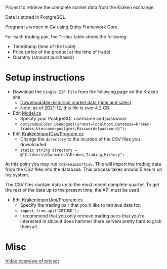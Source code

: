 
Project to retrieve the complete market data from the Kraken exchange.

Data is stored in PostgreSQL.

Program is written in C# using Entity Framework Core.

For each trading pair, the `Trades` table stores the following:

- TimeStamp (time of the trade)
- Price (price of the product at the time of trade)
- Quantity (amount purchased)

# Setup instructions

- Download the `Single ZIP File` from the following page on the Kraken site:
  - [Downloadable historical market data (time and sales)](https://support.kraken.com/hc/en-us/articles/360047543791-Downloadable-historical-market-data-time-and-sales)
  - Note: as of 2021-12, this file is over 4.2 GB.
- Edit [Model.cs](https://github.com/dharmatech/kraken-trades-database/blob/009-postgresql/KrakenTradesDatabase/Model.cs)
  - Specify your PostgreSQL username and password:
  - `optionsBuilder.UseNpgsql($"Host=localhost;Database=kraken-trades;Username=postgres;Password={password}");`
- Edit [KrakenImportCsv/Program.cs](https://github.com/dharmatech/kraken-trades-database/blob/009-postgresql/KrakenImportCsv/Program.cs)
  - Change the `directory` to the location of the CSV files you downloaded:
  - `static string directory = @"C:\Users\dharmatech\Kraken_Trading_History";`

At this point you may run `KrakenImportCsv`. This will import the trading data from the CSV files into the database. This process takes around 5 hours on my system.

The CSV files contain data up to the most recent complete quarter. To get the rest of the data up to the present time, the API must be used.

- Edit [KrakenImportApi/Program.cs](https://github.com/dharmatech/kraken-trades-database/blob/009-postgresql/KrakenImportApi/Program.cs)
  - Specify the trading pair that you'd like to retrieve data for:
  - `import_from_api("XBTUSD");`
  - I recommend that you only retrieve trading pairs that you're interested in since it does hammer there servers pretty hard to grab them all.

# Misc

[Video overview of project](https://youtu.be/fS3egq1_TH4)

